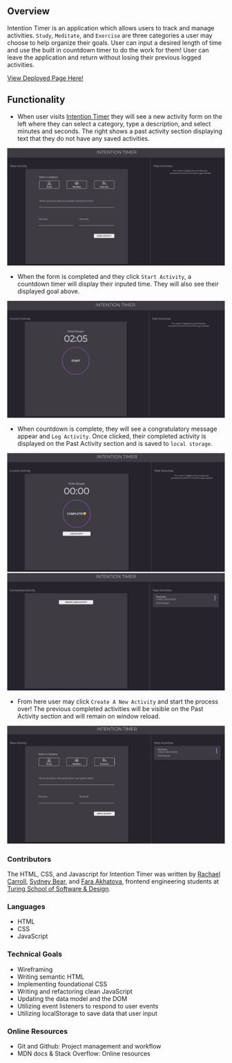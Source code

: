 ## Overview
Intention Timer is an application which allows users to track and manage activities. `Study`, `Meditate`, and `Exercise` are three categories a user may choose to help organize their goals. User can input a desired length of time and use the built in countdown timer to do the work for them! User can leave the application and return without losing their previous logged activities.

[View Deployed Page Here!](https://rachaelcarroll.github.io/intention-timer/)

## Functionality
-   When user visits [Intention Timer](https://rachaelcarroll.github.io/intention-timer/) they will see a new activity form on the left where they can select a category, type a description, and select minutes and seconds. The right shows a past activity section displaying text that they do not have any saved activities.

![img](assets/main-view.png)

- When the form is completed and they click `Start Activity`, a countdown timer will display their inputed time. They will also see their displayed goal above.

![img](assets/timer-view.png)

- When countdown is complete, they will see a congratulatory message appear and `Log Activity`.  Once clicked, their completed activity is displayed on the Past Activity section and is saved to `local storage`.

![img](assets/completed-view.png)
![img](assets/create-new.png)

-   From here user may click `Create A New Activity` and start the process over!  The previous completed activities will be visible on the Past Activity section and will remain on window reload.  

![img](assets/saved-view.png)

### Contributors
The HTML, CSS, and Javascript for Intention Timer was written by [Rachael Carroll](https://github.com/rachaelcarroll), [Sydney Bear](https://github.com/sydnerd), and [Fara Akhatova](https://github.com/Fakhatova), frontend engineering students at [Turing School of Software & Design](https://turing.edu/).

### Languages
* HTML
* CSS
* JavaScript

### Technical Goals
* Wireframing
* Writing semantic HTML
* Implementing foundational CSS
* Writing and refactoring clean JavaScript
* Updating the data model and the DOM
* Utilizing event listeners to respond to user events
* Utilizing localStorage to save data that user input

### Online Resources
* Git and Github: Project management and workflow
* MDN docs & Stack Overflow: Online resources
